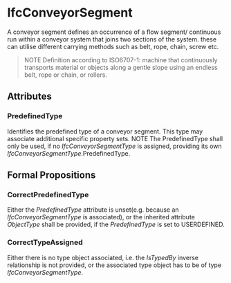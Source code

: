 # IfcConveyorSegment

A conveyor segment defines an occurrence of a flow segment/ continuous run within a conveyor system that joins two sections of the system. these can utilise different carrying methods such as belt, rope, chain, screw etc.
> NOTE  Definition according to ISO6707-1: machine that continuously transports material or objects along a gentle slope using an endless belt, rope or chain, or rollers.

## Attributes

### PredefinedType
Identifies the predefined type of a conveyor segment. This type may associate additional specific property sets.
NOTE  The PredefinedType shall only be used, if no _IfcConveyorSegmentType_  is assigned, providing its own _IfcConveyorSegmentType_.PredefinedType.

## Formal Propositions

### CorrectPredefinedType
Either the _PredefinedType_ attribute is unset(e.g. because an _IfcConveyorSegmentType_ is associated), or the inherited attribute _ObjectType_ shall be provided, if the _PredefinedType_ is set to USERDEFINED.

### CorrectTypeAssigned
Either there is no type object associated, i.e. the _IsTypedBy_ inverse relationship is not provided, or the associated type object has to be of type _IfcConveyorSegmentType_.
